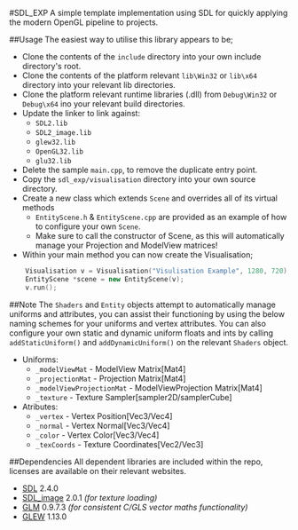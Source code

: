 #SDL_EXP
A simple template implementation using SDL for quickly applying the modern OpenGL pipeline to projects.

##Usage
The easiest way to utilise this library appears to be;
* Clone the contents of the `include` directory into your own include directory's root.
* Clone the contents of the platform relevant `lib\Win32` or `lib\x64` directory into your relevant lib directories.
* Clone the platform relevant runtime libraries (.dll) from `Debug\Win32` or `Debug\x64` ino your relevant build directories.
* Update the linker to link against:
  * `SDL2.lib`
  * `SDL2_image.lib`
  * `glew32.lib`
  * `OpenGL32.lib`
  * `glu32.lib`
* Delete the sample `main.cpp`, to remove the duplicate entry point.
* Copy the `sdl_exp/visualisation` directory into your own source directory.
* Create a new class which extends `Scene` and overrides all of its virtual methods 
  * `EntityScene.h` & `EntityScene.cpp` are provided as an example of how to configure your own `Scene`.
  * Make sure to call the constructor of Scene, as this will automatically manage your Projection and ModelView matrices!
* Within your main method you can now create the Visualisation;
```C++
    Visualisation v = Visualisation("Visulisation Example", 1280, 720);
    EntityScene *scene = new EntityScene(v);
    v.run();
```

##Note
The `Shaders` and `Entity` objects attempt to automatically manage uniforms and attributes, you can assist their functioning by using the below naming schemes for your uniforms and vertex attributes. You can also configure your own static and dynamic uniform floats and ints by calling `addStaticUniform()` and `addDynamicUniform()` on the relevant `Shaders` object.

* Uniforms:
  * `_modelViewMat` - ModelView Matrix[Mat4]
  * `_projectionMat` - Projection Matrix[Mat4]
  * `_modelViewProjectionMat` - ModelViewProjection Matrix[Mat4]
  * `_texture` - Texture Sampler[sampler2D/samplerCube]
* Atributes:
  * `_vertex` - Vertex Position[Vec3/Vec4]
  * `_normal` - Vertex Normal[Vec3/Vec4]
  * `_color` - Vertex Color[Vec3/Vec4]
  * `_texCoords` - Texture Coordinates[Vec2/Vec3]

##Dependencies
All dependent libraries are included within the repo, licenses are available on their relevant websites.

* [SDL](https://www.libsdl.org/) 2.4.0
* [SDL_image](https://www.libsdl.org/projects/SDL_image/) 2.0.1 *(for texture loading)*
* [GLM](http://glm.g-truc.net/) 0.9.7.3 *(for consistent C/GLS vector maths functionality)*
* [GLEW](http://glew.sourceforge.net/) 1.13.0
